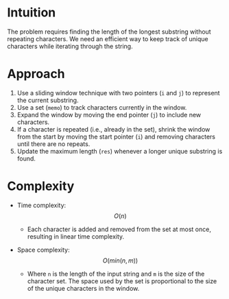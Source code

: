 # Intuition
The problem requires finding the length of the longest substring without repeating characters. We need an efficient way to keep track of unique characters while iterating through the string.

# Approach
1. Use a sliding window technique with two pointers (`i` and `j`) to represent the current substring.
2. Use a set (`memo`) to track characters currently in the window.
3. Expand the window by moving the end pointer (`j`) to include new characters.
4. If a character is repeated (i.e., already in the set), shrink the window from the start by moving the start pointer (`i`) and removing characters until there are no repeats.
5. Update the maximum length (`res`) whenever a longer unique substring is found.

# Complexity
- Time complexity: $$O(n)$$
  - Each character is added and removed from the set at most once, resulting in linear time complexity.
  
- Space complexity: $$O(min(n, m))$$
  - Where `n` is the length of the input string and `m` is the size of the character set. The space used by the set is proportional to the size of the unique characters in the window.
